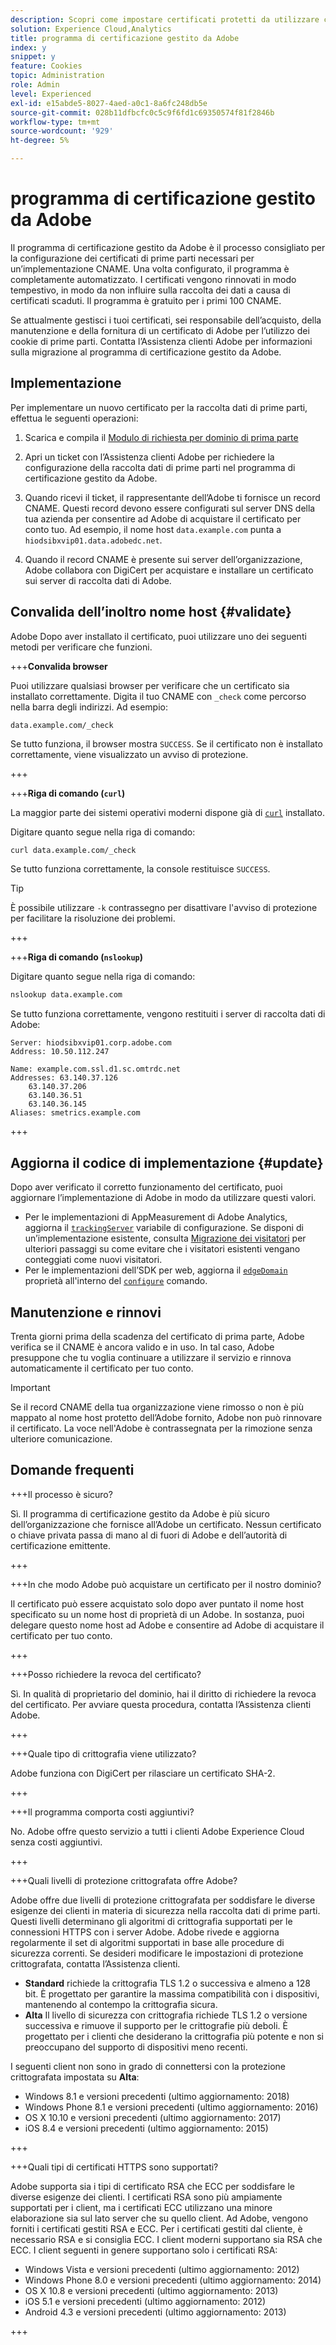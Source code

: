```yaml
---
description: Scopri come impostare certificati protetti da utilizzare con i cookie di prime parti di Adobe Experience Cloud.
solution: Experience Cloud,Analytics
title: programma di certificazione gestito da Adobe
index: y
snippet: y
feature: Cookies
topic: Administration
role: Admin
level: Experienced
exl-id: e15abde5-8027-4aed-a0c1-8a6fc248db5e
source-git-commit: 028b11dfbcfc0c5c9f6fd1c69350574f81f2846b
workflow-type: tm+mt
source-wordcount: '929'
ht-degree: 5%

---
```


# programma di certificazione gestito da Adobe

Il programma di certificazione gestito da Adobe è il processo consigliato per la configurazione dei certificati di prime parti necessari per un’implementazione CNAME. Una volta configurato, il programma è completamente automatizzato. I certificati vengono rinnovati in modo tempestivo, in modo da non influire sulla raccolta dei dati a causa di certificati scaduti. Il programma è gratuito per i primi 100 CNAME.

Se attualmente gestisci i tuoi certificati, sei responsabile dell’acquisto, della manutenzione e della fornitura di un certificato di Adobe per l’utilizzo dei cookie di prime parti. Contatta l’Assistenza clienti Adobe per informazioni sulla migrazione al programma di certificazione gestito da Adobe.

## Implementazione

Per implementare un nuovo certificato per la raccolta dati di prime parti, effettua le seguenti operazioni:

1. Scarica e compila il [Modulo di richiesta per dominio di prima parte](cookies/assets/First_Party_Domain_Request_Form.xlsx)

1. Apri un ticket con l’Assistenza clienti Adobe per richiedere la configurazione della raccolta dati di prime parti nel programma di certificazione gestito da Adobe.

1. Quando ricevi il ticket, il rappresentante dell’Adobe ti fornisce un record CNAME. Questi record devono essere configurati sul server DNS della tua azienda per consentire ad Adobe di acquistare il certificato per conto tuo. Ad esempio, il nome host `data.example.com` punta a `hiodsibxvip01.data.adobedc.net`.

1. Quando il record CNAME è presente sui server dell’organizzazione, Adobe collabora con DigiCert per acquistare e installare un certificato sui server di raccolta dati di Adobe.

## Convalida dell’inoltro nome host {#validate}

Adobe Dopo aver installato il certificato, puoi utilizzare uno dei seguenti metodi per verificare che funzioni.

+++**Convalida browser**

Puoi utilizzare qualsiasi browser per verificare che un certificato sia installato correttamente. Digita il tuo CNAME con `_check` come percorso nella barra degli indirizzi. Ad esempio:

`data.example.com/_check`

Se tutto funziona, il browser mostra `SUCCESS`. Se il certificato non è installato correttamente, viene visualizzato un avviso di protezione.

+++

+++**Riga di comando (`curl`)**

La maggior parte dei sistemi operativi moderni dispone già di [`curl`](https://curl.se) installato.

Digitare quanto segue nella riga di comando:

```sh
curl data.example.com/_check
```

Se tutto funziona correttamente, la console restituisce `SUCCESS`.

>[!TIP]
>
>È possibile utilizzare `-k` contrassegno per disattivare l&#39;avviso di protezione per facilitare la risoluzione dei problemi.

+++

+++**Riga di comando (`nslookup`)**

Digitare quanto segue nella riga di comando:

```sh
nslookup data.example.com
```

Se tutto funziona correttamente, vengono restituiti i server di raccolta dati di Adobe:

```text
Server: hiodsibxvip01.corp.adobe.com
Address: 10.50.112.247

Name: example.com.ssl.d1.sc.omtrdc.net
Addresses: 63.140.37.126
    63.140.37.206
    63.140.36.51
    63.140.36.145
Aliases: smetrics.example.com
```

+++

## Aggiorna il codice di implementazione {#update}

Dopo aver verificato il corretto funzionamento del certificato, puoi aggiornare l’implementazione di Adobe in modo da utilizzare questi valori.

* Per le implementazioni di AppMeasurement di Adobe Analytics, aggiorna il [`trackingServer`](https://experienceleague.adobe.com/en/docs/analytics/implementation/vars/config-vars/trackingserver) variabile di configurazione. Se disponi di un’implementazione esistente, consulta [Migrazione dei visitatori](https://experienceleague.adobe.com/en/docs/analytics/technotes/visitor-migration) per ulteriori passaggi su come evitare che i visitatori esistenti vengano conteggiati come nuovi visitatori.
* Per le implementazioni dell’SDK per web, aggiorna il [`edgeDomain`](https://experienceleague.adobe.com/en/docs/experience-platform/web-sdk/commands/configure/edgedomain) proprietà all&#39;interno del [`configure`](https://experienceleague.adobe.com/en/docs/experience-platform/web-sdk/commands/configure/overview) comando.

## Manutenzione e rinnovi

Trenta giorni prima della scadenza del certificato di prima parte, Adobe verifica se il CNAME è ancora valido e in uso. In tal caso, Adobe presuppone che tu voglia continuare a utilizzare il servizio e rinnova automaticamente il certificato per tuo conto.

>[!IMPORTANT]
>
>Se il record CNAME della tua organizzazione viene rimosso o non è più mappato al nome host protetto dell’Adobe fornito, Adobe non può rinnovare il certificato. La voce nell&#39;Adobe è contrassegnata per la rimozione senza ulteriore comunicazione.

## Domande frequenti

+++Il processo è sicuro?

Sì.  Il programma di certificazione gestito da Adobe è più sicuro dell’organizzazione che fornisce all’Adobe un certificato. Nessun certificato o chiave privata passa di mano al di fuori di Adobe e dell’autorità di certificazione emittente.

+++

+++In che modo Adobe può acquistare un certificato per il nostro dominio?

Il certificato può essere acquistato solo dopo aver puntato il nome host specificato su un nome host di proprietà di un Adobe. In sostanza, puoi delegare questo nome host ad Adobe e consentire ad Adobe di acquistare il certificato per tuo conto.

+++

+++Posso richiedere la revoca del certificato?

Sì.  In qualità di proprietario del dominio, hai il diritto di richiedere la revoca del certificato. Per avviare questa procedura, contatta l’Assistenza clienti Adobe.

+++

+++Quale tipo di crittografia viene utilizzato?

Adobe funziona con DigiCert per rilasciare un certificato SHA-2.

+++

+++Il programma comporta costi aggiuntivi?

No. Adobe offre questo servizio a tutti i clienti Adobe Experience Cloud senza costi aggiuntivi.

+++

+++Quali livelli di protezione crittografata offre Adobe?

Adobe offre due livelli di protezione crittografata per soddisfare le diverse esigenze dei clienti in materia di sicurezza nella raccolta dati di prime parti. Questi livelli determinano gli algoritmi di crittografia supportati per le connessioni HTTPS con i server Adobe. Adobe rivede e aggiorna regolarmente il set di algoritmi supportati in base alle procedure di sicurezza correnti. Se desideri modificare le impostazioni di protezione crittografata, contatta l’Assistenza clienti.

* **Standard** richiede la crittografia TLS 1.2 o successiva e almeno a 128 bit. È progettato per garantire la massima compatibilità con i dispositivi, mantenendo al contempo la crittografia sicura.
* **Alta** Il livello di sicurezza con crittografia richiede TLS 1.2 o versione successiva e rimuove il supporto per le crittografie più deboli. È progettato per i clienti che desiderano la crittografia più potente e non si preoccupano del supporto di dispositivi meno recenti.

I seguenti client non sono in grado di connettersi con la protezione crittografata impostata su **Alta**:

* Windows 8.1 e versioni precedenti (ultimo aggiornamento: 2018)
* Windows Phone 8.1 e versioni precedenti (ultimo aggiornamento: 2016)
* OS X 10.10 e versioni precedenti (ultimo aggiornamento: 2017)
* iOS 8.4 e versioni precedenti (ultimo aggiornamento: 2015)

+++

+++Quali tipi di certificati HTTPS sono supportati?

Adobe supporta sia i tipi di certificato RSA che ECC per soddisfare le diverse esigenze dei clienti. I certificati RSA sono più ampiamente supportati per i client, ma i certificati ECC utilizzano una minore elaborazione sia sul lato server che su quello client. Ad Adobe, vengono forniti i certificati gestiti RSA e ECC. Per i certificati gestiti dal cliente, è necessario RSA e si consiglia ECC. I client moderni supportano sia RSA che ECC. I client seguenti in genere supportano solo i certificati RSA:

* Windows Vista e versioni precedenti (ultimo aggiornamento: 2012)
* Windows Phone 8.0 e versioni precedenti (ultimo aggiornamento: 2014)
* OS X 10.8 e versioni precedenti (ultimo aggiornamento: 2013)
* iOS 5.1 e versioni precedenti (ultimo aggiornamento: 2012)
* Android 4.3 e versioni precedenti (ultimo aggiornamento: 2013)

+++
